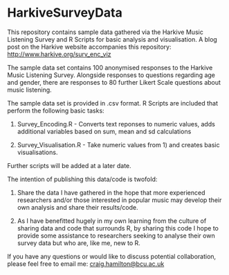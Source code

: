 # HarkiveSurveyData

This repository contains sample data gathered via the Harkive Music Listening Survey and R Scripts for basic analysis and visualisation.
A blog post on the Harkive website accompanies this repository: http://www.harkive.org/surv_enc_viz

The sample data set contains 100 anonymised responses to the Harkive Music Listening Survey. Alongside responses to questions regarding age and gender, there are responses to 80 further Likert Scale questions about music listening. 

The sample data set is provided in .csv format. R Scripts are included that perform the following basic tasks:

1)  Survey_Encoding.R - Converts text reponses to numeric values, adds additional variables based on sum, mean and sd calculations 

2)  Survey_Visualisation.R  -  Take numeric values from  1) and creates basic visualisations. 

Further scripts will be added at a later date. 

The intention of publishing this data/code is twofold:

1) Share the data I have gathered in the hope that more experienced researchers and/or those interested in popular music may develop their own analysis and share their results/code.  

2) As I have benefitted hugely in my own learning from the culture of sharing data and code that surrounds R, by sharing this code I hope to provide some assistance to researchers seeking to analyse their own survey data but who are, like me, new to R. 

If you have any questions or would like to discuss potential collaboration, please feel free to email me: craig.hamilton@bcu.ac.uk 

